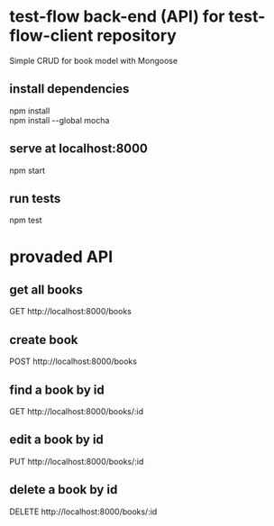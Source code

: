 # test-flow back-end (API) for test-flow-client repository
Simple CRUD for book model with Mongoose

## install dependencies
npm install<br>
npm install --global mocha

## serve at localhost:8000
npm start

## run tests
npm test

# provaded API
## get all books
GET http://localhost:8000/books
## create book
POST http://localhost:8000/books
## find a book by id
GET http://localhost:8000/books/:id
## edit a book by id
PUT http://localhost:8000/books/:id
## delete a book by id
DELETE http://localhost:8000/books/:id